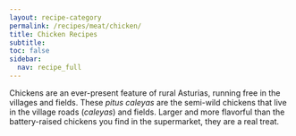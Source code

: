 ```yaml
---
layout: recipe-category
permalink: /recipes/meat/chicken/
title: Chicken Recipes
subtitle: 
toc: false
sidebar:
  nav: recipe_full
---
```

Chickens are an ever-present feature of rural Asturias, running free in the villages and fields. These *pitus caleyas* are the semi-wild chickens that live in the village roads (*caleyas*) and fields. Larger and more flavorful than the battery-raised chickens you find in the supermarket, they are a real treat.